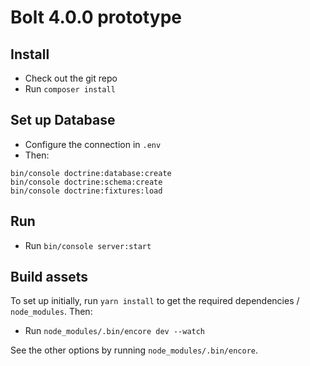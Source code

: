 Bolt 4.0.0 prototype
====================

Install
-------

  - Check out the git repo
  - Run `composer install`

Set up Database
---------------

  - Configure the connection in `.env`
  - Then: 
  
```  
bin/console doctrine:database:create
bin/console doctrine:schema:create
bin/console doctrine:fixtures:load
```

Run
---

  - Run `bin/console server:start`

Build assets
------------

To set up initially, run `yarn install` to get the required dependencies /
`node_modules`. Then:

  - Run `node_modules/.bin/encore dev --watch`

See the other options by running `node_modules/.bin/encore`.
